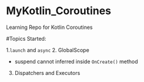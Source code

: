 # MyKotlin_Coroutines
Learning Repo for Kotlin Coroutines

#Topics Started:

1.`launch` and `async`
2. GlobalScope  
   - suspend cannot inferred inside `OnCreate()` method
3. Dispatchers and Executors
